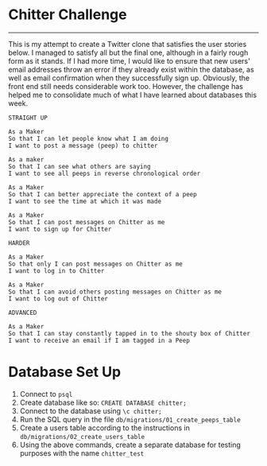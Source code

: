 # Chitter Challenge
-------

This is my attempt to create a Twitter clone that satisfies the user stories below. I managed to satisfy all but the final one, although in a fairly rough form as it stands. If I had more time, I would like to ensure that new users' email addresses throw an error if they already exist within the database, as well as email confirmation when they successfully sign up. Obviously, the front end still needs considerable work too. However, the challenge has helped me to consolidate much of what I have learned about databases this week. 

```
STRAIGHT UP

As a Maker
So that I can let people know what I am doing  
I want to post a message (peep) to chitter

As a maker
So that I can see what others are saying  
I want to see all peeps in reverse chronological order

As a Maker
So that I can better appreciate the context of a peep
I want to see the time at which it was made

As a Maker
So that I can post messages on Chitter as me
I want to sign up for Chitter

HARDER

As a Maker
So that only I can post messages on Chitter as me
I want to log in to Chitter

As a Maker
So that I can avoid others posting messages on Chitter as me
I want to log out of Chitter

ADVANCED

As a Maker
So that I can stay constantly tapped in to the shouty box of Chitter
I want to receive an email if I am tagged in a Peep
```

# Database Set Up
1. Connect to <code>psql</code>
2. Create database like so: <code>CREATE DATABASE chitter;</code>
3. Connect to the database using <code>\c chitter;</code>
4. Run the SQL query in the file <code>db/migrations/01_create_peeps_table</code>
5. Create a users table according to the instructions in <code>db/migrations/02_create_users_table</code>
6. Using the above commands, create a separate database for testing purposes with the name <code>chitter_test</code>
